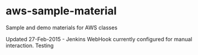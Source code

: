 # aws-sample-material
Sample and demo materials for AWS classes

Updated 27-Feb-2015 - 
Jenkins WebHook currently configured for manual interaction.
Testing
